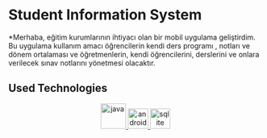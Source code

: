 # Student Information System
*Merhaba, eğitim kurumlarının ihtiyacı olan bir mobil uygulama geliştirdim. Bu uygulama kullanım amacı öğrencilerin kendi ders programı , notları ve dönem ortalaması ve öğretmenlerin, kendi öğrencilerini, derslerini ve onlara verilecek sınav notlarını yönetmesi olacaktır.
## Used Technologies

<p align="center">
  <a href="https://www.java.com/tr/" target="_blank" rel="noreferrer">
    <img src="https://www.vectorlogo.zone/logos/java/java-vertical.svg" alt="java" height="50" widht="50"/>
  </a>
  <a href="https://developer.android.com/" target="_blank" rel="noreferrer">
    <img src="https://www.vectorlogo.zone/logos/android/android-official.svg" alt="android" height="40" widht="40"/>
  </a>
  <a href="https://www.sqlite.org/index.html" target="_blank" rel="noreferrer">
    <img src="https://www.vectorlogo.zone/logos/sqlite/sqlite-ar21.svg" alt="sqlite" height="40" widht="40"/>
  </a>
</p>

